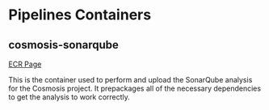 # Pipelines Containers

## cosmosis-sonarqube

[ECR Page](https://us-west-2.console.aws.amazon.com/ecr/repositories/private/247011381634/wti-build/cosmosis-sonarqube?region=us-west-2)

This is the container used to perform and upload the SonarQube analysis for the Cosmosis project. It prepackages all of
the necessary dependencies to get the analysis to work correctly.